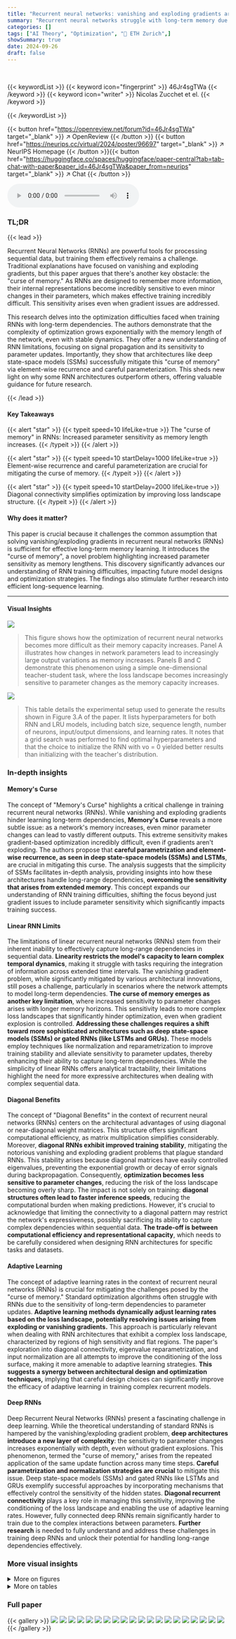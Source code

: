 ```yaml
---
title: "Recurrent neural networks: vanishing and exploding gradients are not the end of the story"
summary: "Recurrent neural networks struggle with long-term memory due to a newly identified 'curse of memory': increasing parameter sensitivity with longer memory. This work provides insights into RNN optimiza..."
categories: []
tags: ["AI Theory", "Optimization", "🏢 ETH Zurich",]
showSummary: true
date: 2024-09-26
draft: false
---
```


<br>

{{< keywordList >}}
{{< keyword icon="fingerprint" >}} 46Jr4sgTWa {{< /keyword >}}
{{< keyword icon="writer" >}} Nicolas Zucchet et el. {{< /keyword >}}
 
{{< /keywordList >}}

{{< button href="https://openreview.net/forum?id=46Jr4sgTWa" target="_blank" >}}
↗ OpenReview
{{< /button >}}
{{< button href="https://neurips.cc/virtual/2024/poster/96697" target="_blank" >}}
↗ NeurIPS Homepage
{{< /button >}}{{< button href="https://huggingface.co/spaces/huggingface/paper-central?tab=tab-chat-with-paper&paper_id=46Jr4sgTWa&paper_from=neurips" target="_blank" >}}
↗ Chat
{{< /button >}}



<audio controls>
    <source src="https://ai-paper-reviewer.com/46Jr4sgTWa/podcast.wav" type="audio/wav">
    Your browser does not support the audio element.
</audio>


### TL;DR


{{< lead >}}

Recurrent Neural Networks (RNNs) are powerful tools for processing sequential data, but training them effectively remains a challenge.  Traditional explanations have focused on vanishing and exploding gradients, but this paper argues that there's another key obstacle: the "curse of memory."  As RNNs are designed to remember more information, their internal representations become incredibly sensitive to even minor changes in their parameters, which makes effective training incredibly difficult. This sensitivity arises even when gradient issues are addressed.

This research delves into the optimization difficulties faced when training RNNs with long-term dependencies. The authors demonstrate that the complexity of optimization grows exponentially with the memory length of the network, even with stable dynamics. They offer a new understanding of RNN limitations, focusing on signal propagation and its sensitivity to parameter updates.  Importantly, they show that architectures like deep state-space models (SSMs) successfully mitigate this "curse of memory" via element-wise recurrence and careful parameterization. This sheds new light on why some RNN architectures outperform others, offering valuable guidance for future research.

{{< /lead >}}


#### Key Takeaways

{{< alert "star" >}}
{{< typeit speed=10 lifeLike=true >}} The "curse of memory" in RNNs: Increased parameter sensitivity as memory length increases. {{< /typeit >}}
{{< /alert >}}

{{< alert "star" >}}
{{< typeit speed=10 startDelay=1000 lifeLike=true >}} Element-wise recurrence and careful parameterization are crucial for mitigating the curse of memory. {{< /typeit >}}
{{< /alert >}}

{{< alert "star" >}}
{{< typeit speed=10 startDelay=2000 lifeLike=true >}} Diagonal connectivity simplifies optimization by improving loss landscape structure. {{< /typeit >}}
{{< /alert >}}

#### Why does it matter?
This paper is crucial because it challenges the common assumption that solving vanishing/exploding gradients in recurrent neural networks (RNNs) is sufficient for effective long-term memory learning.  It introduces the "curse of memory", a novel problem highlighting increased parameter sensitivity as memory lengthens. This discovery significantly advances our understanding of RNN training difficulties, impacting future model designs and optimization strategies.  The findings also stimulate further research into efficient long-sequence learning.

------
#### Visual Insights



![](https://ai-paper-reviewer.com/46Jr4sgTWa/figures_2_1.jpg)

> This figure shows how the optimization of recurrent neural networks becomes more difficult as their memory capacity increases. Panel A illustrates how changes in network parameters lead to increasingly large output variations as memory increases. Panels B and C demonstrate this phenomenon using a simple one-dimensional teacher-student task, where the loss landscape becomes increasingly sensitive to parameter changes as the memory capacity increases.





![](https://ai-paper-reviewer.com/46Jr4sgTWa/tables_32_1.jpg)

> This table details the experimental setup used to generate the results shown in Figure 3.A of the paper. It lists hyperparameters for both RNN and LRU models, including batch size, sequence length, number of neurons, input/output dimensions, and learning rates.  It notes that a grid search was performed to find optimal hyperparameters and that the choice to initialize the RNN with vo = 0 yielded better results than initializing with the teacher's distribution.





### In-depth insights


#### Memory's Curse
The concept of "Memory's Curse" highlights a critical challenge in training recurrent neural networks (RNNs).  While vanishing and exploding gradients hinder learning long-term dependencies, **Memory's Curse** reveals a more subtle issue: as a network's memory increases, even minor parameter changes can lead to vastly different outputs. This extreme sensitivity makes gradient-based optimization incredibly difficult, even if gradients aren't exploding. The authors propose that **careful parametrization and element-wise recurrence, as seen in deep state-space models (SSMs) and LSTMs**, are crucial in mitigating this curse.  The analysis suggests that the simplicity of SSMs facilitates in-depth analysis, providing insights into how these architectures handle long-range dependencies,  **overcoming the sensitivity that arises from extended memory**.  This concept expands our understanding of RNN training difficulties, shifting the focus beyond just gradient issues to include parameter sensitivity which significantly impacts training success. 

#### Linear RNN Limits
The limitations of linear recurrent neural networks (RNNs) stem from their inherent inability to effectively capture long-range dependencies in sequential data.  **Linearity restricts the model's capacity to learn complex temporal dynamics**, making it struggle with tasks requiring the integration of information across extended time intervals. The vanishing gradient problem, while significantly mitigated by various architectural innovations, still poses a challenge, particularly in scenarios where the network attempts to model long-term dependencies. **The curse of memory emerges as another key limitation**, where increased sensitivity to parameter changes arises with longer memory horizons. This sensitivity leads to more complex loss landscapes that significantly hinder optimization, even when gradient explosion is controlled.  **Addressing these challenges requires a shift toward more sophisticated architectures such as deep state-space models (SSMs) or gated RNNs (like LSTMs and GRUs).** These models employ techniques like normalization and reparametrization to improve training stability and alleviate sensitivity to parameter updates, thereby enhancing their ability to capture long-term dependencies. While the simplicity of linear RNNs offers analytical tractability, their limitations highlight the need for more expressive architectures when dealing with complex sequential data.

#### Diagonal Benefits
The concept of "Diagonal Benefits" in the context of recurrent neural networks (RNNs) centers on the architectural advantages of using diagonal or near-diagonal weight matrices.  This structure offers significant computational efficiency, as matrix multiplication simplifies considerably.  Moreover, **diagonal RNNs exhibit improved training stability**, mitigating the notorious vanishing and exploding gradient problems that plague standard RNNs.  This stability arises because diagonal matrices have easily controlled eigenvalues, preventing the exponential growth or decay of error signals during backpropagation.   Consequently, **optimization becomes less sensitive to parameter changes**, reducing the risk of the loss landscape becoming overly sharp.  The impact is not solely on training: **diagonal structures often lead to faster inference speeds**, reducing the computational burden when making predictions.  However, it's crucial to acknowledge that limiting the connectivity to a diagonal pattern may restrict the network's expressiveness, possibly sacrificing its ability to capture complex dependencies within sequential data.  **The trade-off is between computational efficiency and representational capacity**, which needs to be carefully considered when designing RNN architectures for specific tasks and datasets.

#### Adaptive Learning
The concept of adaptive learning rates in the context of recurrent neural networks (RNNs) is crucial for mitigating the challenges posed by the "curse of memory."  Standard optimization algorithms often struggle with RNNs due to the sensitivity of long-term dependencies to parameter updates. **Adaptive learning methods dynamically adjust learning rates based on the loss landscape, potentially resolving issues arising from exploding or vanishing gradients.** This approach is particularly relevant when dealing with RNN architectures that exhibit a complex loss landscape, characterized by regions of high sensitivity and flat regions. The paper's exploration into diagonal connectivity, eigenvalue reparametrization, and input normalization are all attempts to improve the conditioning of the loss surface, making it more amenable to adaptive learning strategies. **This suggests a synergy between architectural design and optimization techniques,** implying that careful design choices can significantly improve the efficacy of adaptive learning in training complex recurrent models.

#### Deep RNNs
Deep Recurrent Neural Networks (RNNs) present a fascinating challenge in deep learning.  While the theoretical understanding of standard RNNs is hampered by the vanishing/exploding gradient problem, **deep architectures introduce a new layer of complexity**: the sensitivity to parameter changes increases exponentially with depth, even without gradient explosions. This phenomenon, termed the "curse of memory," arises from the repeated application of the same update function across many time steps.  **Careful parametrization and normalization strategies are crucial** to mitigate this issue. Deep state-space models (SSMs) and gated RNNs like LSTMs and GRUs exemplify successful approaches by incorporating mechanisms that effectively control the sensitivity of the hidden states.  **Diagonal recurrent connectivity** plays a key role in managing this sensitivity, improving the conditioning of the loss landscape and enabling the use of adaptive learning rates.  However, fully connected deep RNNs remain significantly harder to train due to the complex interactions between parameters.  **Further research** is needed to fully understand and address these challenges in training deep RNNs and unlock their potential for handling long-range dependencies effectively.


### More visual insights

<details>
<summary>More on figures
</summary>


![](https://ai-paper-reviewer.com/46Jr4sgTWa/figures_4_1.jpg)

> The figure visualizes how the optimization of recurrent neural networks becomes more challenging as their memory capacity increases. Panel A shows the evolution of the second moment of the derivative of hidden states (dλht) with respect to a recurrent parameter (λ) as a function of λ and the input auto-correlation decay rate (ρ).  As the memory increases (λ → 1), the sensitivity of ht to changes in λ also increases, especially when inputs are more correlated (ρ → 1). This increased sensitivity makes gradient-based learning difficult, even without exploding gradients. Panels B and C illustrate this phenomenon in a simple one-dimensional teacher-student task, showing the loss landscapes become sharper and optimization more difficult as the memory capacity of the student network increases. 


![](https://ai-paper-reviewer.com/46Jr4sgTWa/figures_6_1.jpg)

> This figure compares the performance of Linear Recurrent Units (LRUs) and Recurrent Neural Networks (RNNs) on a teacher-student task where the teacher model encodes increasingly long-term dependencies, controlled by the parameter  νο.  Panel A shows that as the temporal dependence increases (νο approaches 1), the RNN's performance significantly degrades, while the LRU maintains good performance. Panel B investigates what aspects of the LRU architecture contribute to its superior performance, through an ablation study with νο = 0.99.  It finds that a key factor is the near-diagonal nature of its recurrent connectivity matrix.  The results highlight the challenges faced by standard RNNs in learning long-range dependencies and the effectiveness of LRU's design in mitigating these challenges.


![](https://ai-paper-reviewer.com/46Jr4sgTWa/figures_7_1.jpg)

> This figure compares the Hessian matrices of the loss function at optimality for fully connected and complex diagonal linear RNNs.  It shows that while the eigenvalue spectra are similar, the top eigenvectors are concentrated on fewer coordinates for the complex diagonal RNN, making it easier for the Adam optimizer to handle sensitivity issues and use higher learning rates. The fully connected RNN, in contrast, requires smaller learning rates due to the less structured Hessian.


![](https://ai-paper-reviewer.com/46Jr4sgTWa/figures_8_1.jpg)

> This figure shows the results of an experiment to analyze signal propagation in deep recurrent neural networks at initialization.  Panel A shows that input normalization in LRUs and GRUs keeps neural activity constant across different values of the exponential decay parameter (vo). Panel B compares the evolution of loss gradients for different recurrent network types; only the angle of parameter λ explodes for LRUs, while GRUs maintain controlled gradients.  Panel C demonstrates that layer normalization controls overall gradient magnitude in complex-valued RNNs. The results support the paper's theory of signal propagation.


![](https://ai-paper-reviewer.com/46Jr4sgTWa/figures_26_1.jpg)

> This figure visualizes the loss landscape for a one-dimensional recurrent neural network for various parameterizations (polar, exponential, and optimal).  It demonstrates how the loss landscape changes as the teacher's memory (represented by |λ*|) increases.  The plot highlights the impact of different parametrizations on controlling Hessian explosion and the size/number of basins of attraction around optimality, especially emphasizing the difficulty in learning the angle parameter.


![](https://ai-paper-reviewer.com/46Jr4sgTWa/figures_27_1.jpg)

> This figure shows how different parametrizations of the recurrent weight (λ) affect the loss landscape for a simple 1D recurrent network.  The plots illustrate the loss as a function of the magnitude and angle of λ, for different values of the teacher's recurrent weight (λ*). The results show how input normalization and reparametrization strategies help to mitigate issues with the loss landscape (e.g., sharp gradients), which are particularly apparent when trying to learn long-term dependencies (|λ*| close to 1). The optimal parametrization reduces the sharpness near the optimum but makes optimization more challenging away from the optimum.


![](https://ai-paper-reviewer.com/46Jr4sgTWa/figures_29_1.jpg)

> This figure visualizes the magnitude of the function S(λ, λ₀, ρ) across different values of λ (represented on a complex plane), for a fixed λ₀ = 0.99 exp(ίπ/4) and different values of ρ (representing the autocorrelation of inputs).  The function S(λ, λ₀, ρ) relates to the Hessian of the loss function, with larger values of |S(λ, λ₀, ρ)| indicating stronger correlations between eigenvalues in the Hessian. The plot shows how this correlation structure changes with the autocorrelation ρ. For uncorrelated inputs (ρ = 0), eigenvalues that are conjugates of each other have large |S(λ, λ₀, ρ)| values. As the correlation increases (ρ approaching 1), this conjugate-related correlation weakens, and the correlation becomes more influenced by eigenvalues approaching 1 in magnitude.


![](https://ai-paper-reviewer.com/46Jr4sgTWa/figures_33_1.jpg)

> This figure compares the Hessian matrix of the loss function at optimality for fully connected and complex diagonal linear RNNs.  The eigenvalue spectra are similar for both architectures, but the eigenvectors differ significantly.  In the complex diagonal RNN, top eigenvectors concentrate on a few coordinates, while they are more spread out in the fully connected RNN. This difference in eigenvector structure affects how the Adam optimizer handles the sensitivity of the loss landscape to parameter changes, resulting in the complex diagonal RNN using significantly larger learning rates than the fully connected model.


![](https://ai-paper-reviewer.com/46Jr4sgTWa/figures_34_1.jpg)

> This figure compares the Hessian of the loss at optimality for fully connected and complex diagonal linear RNNs.  While the eigenvalue spectra are similar, the top eigenvectors are concentrated on a few coordinates for the complex diagonal RNN, unlike the fully connected one. This difference in structure allows Adam optimizer to use larger learning rates for the complex diagonal RNN without sacrificing stability, whereas smaller rates are needed for the fully connected RNN to compensate for the increased sensitivity.


![](https://ai-paper-reviewer.com/46Jr4sgTWa/figures_35_1.jpg)

> This figure shows the impact of the number of heads in a linear recurrent neural network on both the final loss and the effective learning rates.  Panel A demonstrates that increasing the number of heads (decreasing the total number of parameters) leads to lower final loss, indicating improved performance. Panel B shows that while increasing the number of heads initially increases the effective learning rate, this trend reverses later in training. This suggests a trade-off between the expressiveness of the model and the efficiency of optimization; more heads initially allow for faster learning, but eventually lead to diminishing returns.


![](https://ai-paper-reviewer.com/46Jr4sgTWa/figures_35_2.jpg)

> The figure shows the empirical autocorrelation function of BERT embeddings from the Wikipedia dataset.  The blue line shows the empirical data, which is approximated by a sum of two exponential decay functions. The black line shows a linear regression approximation of the log autocorrelation.


![](https://ai-paper-reviewer.com/46Jr4sgTWa/figures_36_1.jpg)

> This figure shows the results of experiments on signal propagation in deep recurrent neural networks at initialization.  Panel A shows that input normalization in LRUs and GRUs keeps neural activity constant across different memory lengths. Panel B compares the evolution of loss gradients for different recurrent network types, highlighting the effectiveness of LRUs and GRUs in mitigating gradient explosion.  Panel C demonstrates that layer normalization helps control gradient magnitude in complex RNNs. 


![](https://ai-paper-reviewer.com/46Jr4sgTWa/figures_37_1.jpg)

> This figure shows the evolution of the recurrent Jacobian in GRUs under different conditions. The results support the claim that GRUs behave similarly to diagonal linear networks, especially when the gates are independent of inputs and hidden states.  The impact of varying the strength of the hidden state to gate connections on the Jacobian is also shown.


![](https://ai-paper-reviewer.com/46Jr4sgTWa/figures_39_1.jpg)

> This figure shows the results of an experiment to verify the theory of signal propagation in deep recurrent neural networks at initialization.  Panel A shows that input normalization in LRUs and GRUs helps to keep neural activity constant even with long-term dependencies. Panel B demonstrates that the gradients explode in complex diagonal RNNs but are controlled in LRUs and GRUs.  Panel C shows that layer normalization helps maintain gradient magnitude in cRNNs.


</details>




<details>
<summary>More on tables
</summary>


![](https://ai-paper-reviewer.com/46Jr4sgTWa/tables_32_2.jpg)
> This table details the hyperparameters used in the experiments for Figure 3B.  It compares three variations of recurrent neural networks: a standard RNN, a block diagonal RNN (with 2x2 blocks), and a complex diagonal RNN/LRU.  The table lists settings for batch size, sequence length, number of neurons (both teacher and student), input/output dimension, the vo parameter (controlling memory length), the learning rate (log scale), optimizer, initialization method, number of training iterations and random seeds.

![](https://ai-paper-reviewer.com/46Jr4sgTWa/tables_33_1.jpg)
> This table details the experimental setup used to generate the results shown in Figure 10 of the paper.  It specifies hyperparameters for both RNN and complex diagonal RNN/LRU models, including batch size, sequence length, number of neurons, input/output dimensions, values of vo and θ0, learning rates, optimizer, initialization methods, number of iterations, and random seeds used. The table highlights the hyperparameter search process and choices made to optimize the experimental conditions.

</details>




### Full paper

{{< gallery >}}
<img src="https://ai-paper-reviewer.com/46Jr4sgTWa/1.png" class="grid-w50 md:grid-w33 xl:grid-w25" />
<img src="https://ai-paper-reviewer.com/46Jr4sgTWa/2.png" class="grid-w50 md:grid-w33 xl:grid-w25" />
<img src="https://ai-paper-reviewer.com/46Jr4sgTWa/3.png" class="grid-w50 md:grid-w33 xl:grid-w25" />
<img src="https://ai-paper-reviewer.com/46Jr4sgTWa/4.png" class="grid-w50 md:grid-w33 xl:grid-w25" />
<img src="https://ai-paper-reviewer.com/46Jr4sgTWa/5.png" class="grid-w50 md:grid-w33 xl:grid-w25" />
<img src="https://ai-paper-reviewer.com/46Jr4sgTWa/6.png" class="grid-w50 md:grid-w33 xl:grid-w25" />
<img src="https://ai-paper-reviewer.com/46Jr4sgTWa/7.png" class="grid-w50 md:grid-w33 xl:grid-w25" />
<img src="https://ai-paper-reviewer.com/46Jr4sgTWa/8.png" class="grid-w50 md:grid-w33 xl:grid-w25" />
<img src="https://ai-paper-reviewer.com/46Jr4sgTWa/9.png" class="grid-w50 md:grid-w33 xl:grid-w25" />
<img src="https://ai-paper-reviewer.com/46Jr4sgTWa/10.png" class="grid-w50 md:grid-w33 xl:grid-w25" />
<img src="https://ai-paper-reviewer.com/46Jr4sgTWa/11.png" class="grid-w50 md:grid-w33 xl:grid-w25" />
<img src="https://ai-paper-reviewer.com/46Jr4sgTWa/12.png" class="grid-w50 md:grid-w33 xl:grid-w25" />
<img src="https://ai-paper-reviewer.com/46Jr4sgTWa/13.png" class="grid-w50 md:grid-w33 xl:grid-w25" />
<img src="https://ai-paper-reviewer.com/46Jr4sgTWa/14.png" class="grid-w50 md:grid-w33 xl:grid-w25" />
<img src="https://ai-paper-reviewer.com/46Jr4sgTWa/15.png" class="grid-w50 md:grid-w33 xl:grid-w25" />
<img src="https://ai-paper-reviewer.com/46Jr4sgTWa/16.png" class="grid-w50 md:grid-w33 xl:grid-w25" />
<img src="https://ai-paper-reviewer.com/46Jr4sgTWa/17.png" class="grid-w50 md:grid-w33 xl:grid-w25" />
<img src="https://ai-paper-reviewer.com/46Jr4sgTWa/18.png" class="grid-w50 md:grid-w33 xl:grid-w25" />
<img src="https://ai-paper-reviewer.com/46Jr4sgTWa/19.png" class="grid-w50 md:grid-w33 xl:grid-w25" />
<img src="https://ai-paper-reviewer.com/46Jr4sgTWa/20.png" class="grid-w50 md:grid-w33 xl:grid-w25" />
{{< /gallery >}}